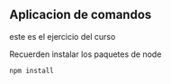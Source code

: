 ## Aplicacion de comandos 


este es el ejercicio del curso


Recuerden instalar los paquetes de node


```
npm install
```

